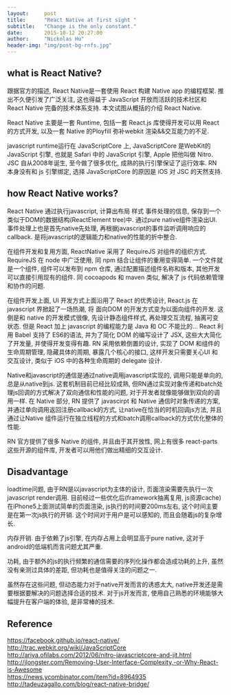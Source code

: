```yaml
---
layout:     post
title:      "React Native at first sight "
subtitle:   "Change is the only constant."
date:       2015-10-12 20:27:00
author:     "Nickolas Hu"
header-img: "img/post-bg-rnfs.jpg"
---
```


## what is React Native?
跟据官方的描述, React Native是一套使用 React 构建 Native app 的编程框架.  推出不久便引发了广泛关注, 这也得益于 JavaScript 开放而活跃的技术社区和 React Native 完备的技术体系支持. 本文试图从概括的介绍 React Native.

React Native 主要是一套 Runtime, 包括一套 React.js 库使得开发可以用 React 的方式开发, 以及一套 Native 的Ployfill 弥补webkit 渲染&&交互能力的不足.

javascript runtime运行在 JavaScriptCore 上, JavaScriptCore 是WebKit的 JavaScript 引擎, 也就是 Safari 中的 JavaScript 引擎, Apple 把他叫做 Nitro. JSC 自从2008年诞生, 至今做了很多优化, 成熟的执行引擎保证了运行效率. RN 本身没有和 js 引擎绑定, 选择 JavaScriptCore 的原因是 iOS 对 JSC 的天然支持.

## how React Native works?
React Native 通过执行javascript, 计算出布局 样式 事件处理的信息, 保存到一个类似于DOM的数据结构(ReactElement tree)中. 通过pure native组件渲染出UI. 事件处理上也是首先native先处理, 再根据javascript的事件监听调用响应的callback. 是将javascript的逻辑能力和native的性能的折中整合.

在组件开发和复用方面, ReactNative 采用了 RequireJS 对组件的组织方式. RequireJS 在 node 中广泛使用, 同 npm 结合让组件的重用变得简单. 一个文件就是一个组件, 组件可以发布到 npm 仓库, 通过配置描述组件名称和版本, 其他开发可以直接引用现有的组件. 同 cocoapods 和 maven 类似, 解决了 js 代码依赖管理和协作的问题.

在组件开发上面, UI 开发方式上面沿用了 React 的优秀设计,  React.js 在 javascript 界掀起了一场热潮, 将 面向DOM 的开发方式变为以面向组件的开发. 这倒是和 native 的开发模式很像, 先设计静态组件样式, 再处理交互流程, 抽离可变状态. 但是 React 加上 javascript 的编程能力是 Java 和 OC 不能比的... React 利用 Babel 支持了 ES6的语法, 并为了简化 DOM 的编写设计了 JSX, 这些大大简化了开发量, 并使得开发变得有趣. RN 采用依赖倒置的设计, 实现了 DOM 和组件的生命周期管理, 隐藏具体的周期, 暴露几个核心的接口, 这样开发只需要关心UI 和交互设计, 类似于 iOS 中的各种生命周期的 delegate 设计.

Native和javascript的通信是通过native调用javascript实现的, 调用只能是单向的, 总是从native到js. 这套机制目前已经比较成熟,  但RN通过实现对象传递和batch处理js回调的方式解决了双向通信和性能的问题, 对于开发者就像能够做到双向的调用一样. 在 Native 部分, RN 提供了 javascirpt 和 Native 通信时对象传递的方案, 并通过单向调用返回注册callback的方式, 让native在恰当的时机回调js方法, 并且通过让Native 组件运行在独立线程的方式和batch调用callback的方式优化整体的性能.

RN 官方提供了很多 Native 的组件, 并且由于其开放性, 网上有很多 react-parts 这些开源的组件库, 开发者可以用他们做出精细的交互设计.

## Disadvantage
loadtime问题, 由于RN是以javascript为主体的设计, 页面渲染需要先执行一次javascript render调用. 目前经过一些优化后(framework抽离复用, js资源cache)在iPhone5上面测试简单的页面渲染, js执行的时间要200ms左右, 这个时间主要是在第一次js执行的开销. 这个时间对于用户是可以感知的, 而且会随着js的复杂增长.

内存开销. 由于依赖了js引擎, 在内存占用上会明显高于pure native, 这对于android的低端机而言问题尤其严重.

功耗, 由于额外的js的执行频繁的通信需要的序列化操作都会造成功耗的上升, 虽然没有亲测过具体的差距, 但功耗也是值得关注的问题之一.

虽然存在这些问题, 但动态能力对于native开发而言的诱惑太大, native开发还是需要根据要解决的问题选择合适的技术. 对于js开发而言, 使用自己熟悉的环境能够大幅提升在客户端的体验, 是非常棒的技术.

## Reference
https://facebook.github.io/react-native/  
http://trac.webkit.org/wiki/JavaScriptCore  
http://ariya.ofilabs.com/2012/06/nitro-javascriptcore-and-jit.html  
http://jlongster.com/Removing-User-Interface-Complexity,-or-Why-React-is-Awesome  
https://news.ycombinator.com/item?id=8964935  
http://tadeuzagallo.com/blog/react-native-bridge/  
